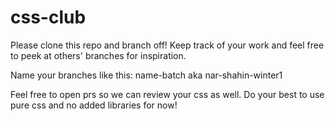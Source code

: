 # css-club

Please clone this repo and branch off! Keep track of your work and feel free to peek at others' branches for inspiration.

Name your branches like this: name-batch aka nar-shahin-winter1

Feel free to open prs so we can review your css as well. Do your best to use pure css and no added libraries for now!
